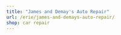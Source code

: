 ```yaml
---
title: "James and Demay's Auto Repair"
url: /erie/james-and-demays-auto-repair/
shop: car repair
---
```

